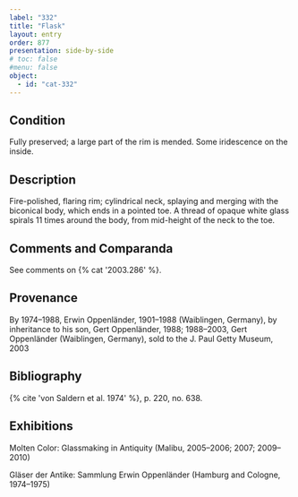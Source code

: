 ```yaml
---
label: "332"
title: "Flask"
layout: entry
order: 877
presentation: side-by-side
# toc: false
#menu: false 
object:
  - id: "cat-332"
---
```


## Condition

Fully preserved; a large part of the rim is mended. Some iridescence on the inside.

## Description

Fire-polished, flaring rim; cylindrical neck, splaying and merging with the biconical body, which ends in a pointed toe. A thread of opaque white glass spirals 11 times around the body, from mid-height of the neck to the toe.

## Comments and Comparanda

See comments on {% cat '2003.286' %}.

## Provenance

By 1974–1988, Erwin Oppenländer, 1901–1988 (Waiblingen, Germany), by inheritance to his son, Gert Oppenländer, 1988; 1988–2003, Gert Oppenländer (Waiblingen, Germany), sold to the J. Paul Getty Museum, 2003

## Bibliography

{% cite 'von Saldern et al. 1974' %}, p. 220, no. 638.

## Exhibitions

Molten Color: Glassmaking in Antiquity (Malibu, 2005–2006; 2007; 2009–2010)

Gläser der Antike: Sammlung Erwin Oppenländer (Hamburg and Cologne, 1974–1975)
